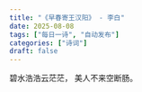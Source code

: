 ```yaml
---
title: "《早春寄王汉阳》 - 李白"
date: 2025-08-08
tags: ["每日一诗", "自动发布"]
categories: ["诗词"]
draft: false
---
```


碧水浩浩云茫茫，
美人不来空断肠。

